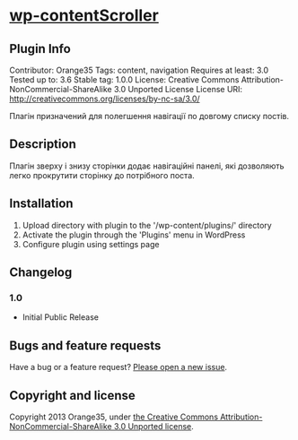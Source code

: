 # [wp-contentScroller](http://orange35.com/plugin/wp-contentScroller)

## Plugin Info
Contributor: Orange35
Tags: content, navigation
Requires at least: 3.0
Tested up to: 3.6
Stable tag: 1.0.0
License: Creative Commons Attribution-NonCommercial-ShareAlike 3.0 Unported License
License URI: http://creativecommons.org/licenses/by-nc-sa/3.0/

Плагін призначений для полегшення навігації по довгому списку постів.

## Description
Плагін зверху і знизу сторінки додає навігаційні панелі, які дозволяють легко прокрутити сторінку до потрібного поста.

## Installation
1. Upload directory with plugin to the '/wp-content/plugins/' directory
2. Activate the plugin through the 'Plugins' menu in WordPress
3. Configure plugin using settings page

## Changelog
### 1.0
* Initial Public Release

## Bugs and feature requests
Have a bug or a feature request? [Please open a new issue](https://github.com/orange35/wp-contentScroller/issues).

## Copyright and license
Copyright 2013 Orange35, under [the Creative Commons Attribution-NonCommercial-ShareAlike 3.0 Unported license](LICENSE).
